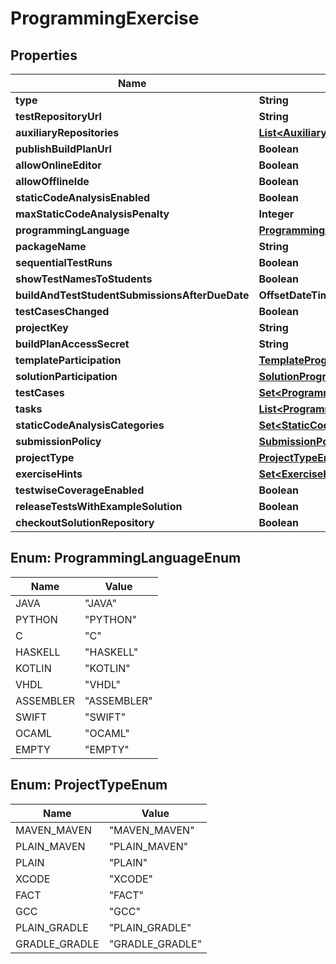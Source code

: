 

# ProgrammingExercise


## Properties

| Name | Type | Description | Notes |
|------------ | ------------- | ------------- | -------------|
|**type** | **String** |  |  |
|**testRepositoryUrl** | **String** |  |  [optional] |
|**auxiliaryRepositories** | [**List&lt;AuxiliaryRepository&gt;**](AuxiliaryRepository.md) |  |  [optional] |
|**publishBuildPlanUrl** | **Boolean** |  |  [optional] |
|**allowOnlineEditor** | **Boolean** |  |  [optional] |
|**allowOfflineIde** | **Boolean** |  |  [optional] |
|**staticCodeAnalysisEnabled** | **Boolean** |  |  [optional] |
|**maxStaticCodeAnalysisPenalty** | **Integer** |  |  [optional] |
|**programmingLanguage** | [**ProgrammingLanguageEnum**](#ProgrammingLanguageEnum) |  |  [optional] |
|**packageName** | **String** |  |  [optional] |
|**sequentialTestRuns** | **Boolean** |  |  [optional] |
|**showTestNamesToStudents** | **Boolean** |  |  [optional] |
|**buildAndTestStudentSubmissionsAfterDueDate** | **OffsetDateTime** |  |  [optional] |
|**testCasesChanged** | **Boolean** |  |  [optional] |
|**projectKey** | **String** |  |  [optional] |
|**buildPlanAccessSecret** | **String** |  |  [optional] |
|**templateParticipation** | [**TemplateProgrammingExerciseParticipation**](TemplateProgrammingExerciseParticipation.md) |  |  [optional] |
|**solutionParticipation** | [**SolutionProgrammingExerciseParticipation**](SolutionProgrammingExerciseParticipation.md) |  |  [optional] |
|**testCases** | [**Set&lt;ProgrammingExerciseTestCase&gt;**](ProgrammingExerciseTestCase.md) |  |  [optional] |
|**tasks** | [**List&lt;ProgrammingExerciseTask&gt;**](ProgrammingExerciseTask.md) |  |  [optional] |
|**staticCodeAnalysisCategories** | [**Set&lt;StaticCodeAnalysisCategory&gt;**](StaticCodeAnalysisCategory.md) |  |  [optional] |
|**submissionPolicy** | [**SubmissionPolicy**](SubmissionPolicy.md) |  |  [optional] |
|**projectType** | [**ProjectTypeEnum**](#ProjectTypeEnum) |  |  [optional] |
|**exerciseHints** | [**Set&lt;ExerciseHint&gt;**](ExerciseHint.md) |  |  [optional] |
|**testwiseCoverageEnabled** | **Boolean** |  |  [optional] |
|**releaseTestsWithExampleSolution** | **Boolean** |  |  [optional] |
|**checkoutSolutionRepository** | **Boolean** |  |  [optional] |



## Enum: ProgrammingLanguageEnum

| Name | Value |
|---- | -----|
| JAVA | &quot;JAVA&quot; |
| PYTHON | &quot;PYTHON&quot; |
| C | &quot;C&quot; |
| HASKELL | &quot;HASKELL&quot; |
| KOTLIN | &quot;KOTLIN&quot; |
| VHDL | &quot;VHDL&quot; |
| ASSEMBLER | &quot;ASSEMBLER&quot; |
| SWIFT | &quot;SWIFT&quot; |
| OCAML | &quot;OCAML&quot; |
| EMPTY | &quot;EMPTY&quot; |



## Enum: ProjectTypeEnum

| Name | Value |
|---- | -----|
| MAVEN_MAVEN | &quot;MAVEN_MAVEN&quot; |
| PLAIN_MAVEN | &quot;PLAIN_MAVEN&quot; |
| PLAIN | &quot;PLAIN&quot; |
| XCODE | &quot;XCODE&quot; |
| FACT | &quot;FACT&quot; |
| GCC | &quot;GCC&quot; |
| PLAIN_GRADLE | &quot;PLAIN_GRADLE&quot; |
| GRADLE_GRADLE | &quot;GRADLE_GRADLE&quot; |



